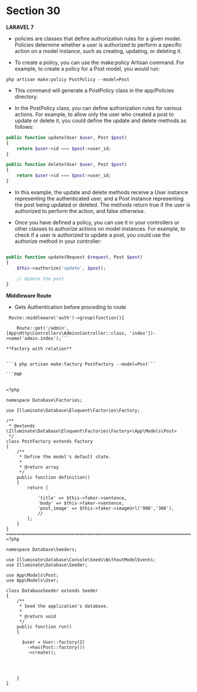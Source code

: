 # Section 30 

**LARAVEL 7**

- policies are classes that define authorization rules for a given model. Policies determine whether a user is authorized to perform a specific action on a model instance, such as creating, updating, or deleting it.

- To create a policy, you can use the make:policy Artisan command. For example, to create a policy for a Post model, you would run:

``php artisan make:policy PostPolicy --model=Post``

- This command will generate a PostPolicy class in the app/Policies directory.

- In the PostPolicy class, you can define authorization rules for various actions. For example, to allow only the user who created a post to update or delete it, you could define the update and delete methods as follows: 

```PHP
public function update(User $user, Post $post)
{
    return $user->id === $post->user_id;
}

public function delete(User $user, Post $post)
{
    return $user->id === $post->user_id;
}
```

- In this example, the update and delete methods receive a User instance representing the authenticated user, and a Post instance representing the post being updated or deleted. The methods return true if the user is authorized to perform the action, and false otherwise.

- Once you have defined a policy, you can use it in your controllers or other classes to authorize actions on model instances. For example, to check if a user is authorized to update a post, you could use the authorize method in your controller:

```PHP

public function update(Request $request, Post $post)
{
    $this->authorize('update', $post);
    
    // Update the post
}
```


**Middleware Route**

- Gets Authentication before proceding to route

```
 Route::middleware('auth')->group(function(){

    Route::get('/admin', [App\Http\Controllers\AdminsController::class, 'index'])->name('admin.index');```

**Factory with relation**


```$ php artisan make:factory PostFactory --model=Post```

```PHP 


<?php

namespace Database\Factories;

use Illuminate\Database\Eloquent\Factories\Factory;

/**
 * @extends \Illuminate\Database\Eloquent\Factories\Factory<\App\Models\Post>
 */
class PostFactory extends Factory
{
    /**
     * Define the model's default state.
     *
     * @return array
     */
    public function definition()
    {
        return [

            'title' => $this->faker->sentence,
            'body' => $this->faker->sentence,
            'post_image' => $this->faker->imageUrl('900','300'),
            //
        ];
    }
}
========================================================================
<?php

namespace Database\Seeders;

use Illuminate\Database\Console\Seeds\WithoutModelEvents;
use Illuminate\Database\Seeder;

use App\Models\Post;
use App\Models\User;

class DatabaseSeeder extends Seeder
{
    /**
     * Seed the application's database.
     *
     * @return void
     */
    public function run()
    {

      $user = User::factory(2)
        ->has(Post::factory())
        ->create();




    }
}
```
